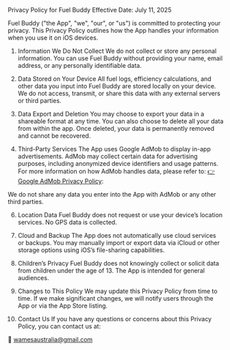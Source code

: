 Privacy Policy for Fuel Buddy
Effective Date: July 11, 2025

Fuel Buddy ("the App", "we", "our", or "us") is committed to protecting your privacy. This Privacy Policy outlines how the App handles your information when you use it on iOS devices.

1. Information We Do Not Collect
We do not collect or store any personal information. You can use Fuel Buddy without providing your name, email address, or any personally identifiable data.

2. Data Stored on Your Device
All fuel logs, efficiency calculations, and other data you input into Fuel Buddy are stored locally on your device. We do not access, transmit, or share this data with any external servers or third parties.

3. Data Export and Deletion
You may choose to export your data in a shareable format at any time.
You can also choose to delete all your data from within the app. Once deleted, your data is permanently removed and cannot be recovered.

4. Third-Party Services
The App uses Google AdMob to display in-app advertisements. AdMob may collect certain data for advertising purposes, including anonymized device identifiers and usage patterns. For more information on how AdMob handles data, please refer to:
[👉 Google AdMob Privacy Policy](https://policies.google.com/technologies/ads):

We do not share any data you enter into the App with AdMob or any other third parties.

6. Location Data
Fuel Buddy does not request or use your device’s location services. No GPS data is collected.

7. Cloud and Backup
The App does not automatically use cloud services or backups.
You may manually import or export data via iCloud or other storage options using iOS’s file-sharing capabilities.

8. Children’s Privacy
Fuel Buddy does not knowingly collect or solicit data from children under the age of 13. The App is intended for general audiences.

9. Changes to This Policy
We may update this Privacy Policy from time to time. If we make significant changes, we will notify users through the App or via the App Store listing.

10. Contact Us
If you have any questions or concerns about this Privacy Policy, you can contact us at:

📧 wamesaustralia@gmail.com
